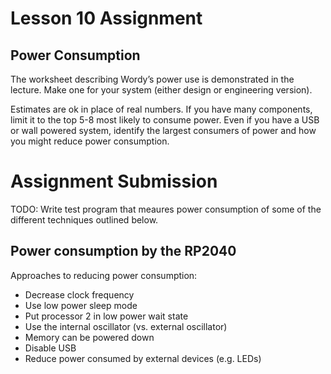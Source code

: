 # Lesson 10 Assignment

## Power Consumption

The worksheet describing Wordy’s power use is demonstrated in the lecture. Make one for your system (either design or engineering version).

Estimates are ok in place of real numbers. If you have many components, limit it to the top 5-8 most likely to consume power. Even if you have a USB or wall powered system, identify the largest consumers of power and how you might reduce power consumption.

# Assignment Submission

TODO: Write test program that meaures power consumption of some of the different techniques outlined below.

## Power consumption by the RP2040

Approaches to reducing power consumption:

* Decrease clock frequency
* Use low power sleep mode
* Put processor 2 in low power wait state
* Use the internal oscillator (vs. external oscillator)
* Memory can be powered down
* Disable USB
* Reduce power consumed by external devices (e.g. LEDs)

